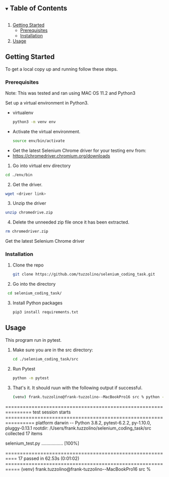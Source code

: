 <!--
*** Selenium Coding Task
*** Testing for Python Selenium Automation
-->

<!-- TABLE OF CONTENTS -->
<details open="open">
  <summary><h2 style="display: inline-block">Table of Contents</h2></summary>
  <ol>
    <li>
      <a href="#getting-started">Getting Started</a>
      <ul>
        <li><a href="#prerequisites">Prerequisites</a></li>
        <li><a href="#installation">Installation</a></li>
      </ul>
    </li>
    <li><a href="#usage">Usage</a></li>
  </ol>
</details>

<!-- GETTING STARTED -->
## Getting Started

To get a local copy up and running follow these steps.

### Prerequisites

Note: This was tested and ran using MAC OS 11.2 and Python3

Set up a virtual environment in Python3.
* virtualenv
  ```sh
  python3 -m venv env
  ```
* Activate the virtual environment.
  ```sh
  source env/bin/activate
  ```
* Get the latest Selenium Chrome driver for your testing env from:
* https://chromedriver.chromium.org/downloads
  
1. Go into virtual env directory
  ```sh
  cd ./env/bin
  ```
2. Get the driver.
  ```sh
  wget <driver link>
  ```
3. Unzip the driver
  ```sh
  unzip chromedrive.zip
  ```
4. Delete the unneeded zip file once it has been extracted.
  ```sh
  rm chromedriver.zip
  ```
  
Get the latest Selenium Chrome driver

### Installation

1. Clone the repo
   ```sh
   git clone https://github.com/tuzzolino/selenium_coding_task.git
   ```
2. Go into the directory
  ```sh
   cd selenium_coding_task/
   ```
3. Install Python packages
   ```sh
   pip3 install requirements.txt
   ```

<!-- USAGE EXAMPLES -->
## Usage

This program run in pytest.

1. Make sure you are in the src directory:
   ```sh
   cd ./selenium_coding_task/src
   ```
2) Run Pytest
   ```sh
   python -m pytest
   ```
3) That's it. It should ruun with the following output if successful.
   ```sh
   (venv) frank.tuzzolino@frank-tuzzolino--MacBookPro16 src % python -m pytest             
=============================================================== test session starts ================================================================
platform darwin -- Python 3.8.2, pytest-6.2.2, py-1.10.0, pluggy-0.13.1
rootdir: /Users/frank.tuzzolino/selenium_coding_task/src
collected 17 items                                                                                                                                 

selenium_test.py .................                                                                                                           [100%]

========================================================== 17 passed in 62.53s (0:01:02) ===========================================================
(venv) frank.tuzzolino@frank-tuzzolino--MacBookPro16 src % 
   ```

